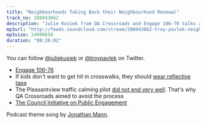 ```yaml
---
title: "Neighbourhoods Taking Back their Neighbourhood Renewal"
track_no: 286043662
description: "Julie Kusiek from QA Crossroads and Engage 106-76 talks about improving neighbourhood renewal to make communities more walkable, bikable and livable"
mp3url: "http://feeds.soundcloud.com/stream/286043662-troy-pavlek-neighbourhoods-taking-back-their-neighbourhood-renewal.mp3"
mp3size: 24999658
duration: "00:26:02"
---
```


You can follow [@juliekusiek](https://twitter.com/JulieKusiek) or 
[@troypavlek](https://twitter.com/troypavlek) on Twitter.

* [Engage 106-76](http://engage106-76.info/)
* If kids don't want to get hit in crosswalks, they should [wear reflective tape](https://tpavlek.me/blog/2016/09/18/whos-to-blame-for-pedestrian-collisions/)
* The Pleasantview traffic calming pilot [did not end very well](http://www.cbc.ca/news/canada/edmonton/problem-plagued-pleasantview-traffic-calming-project-scrapped-1.3433751). That's why QA Crossroads aimed to avoid the process
* [The Council Initiative on Public Engagement](https://www.edmonton.ca/city_government/initiatives_innovation/council-initiative-on-public-engagement.aspx)


Podcast theme song by [Jonathan Mann](http://jonathanmann.net).
